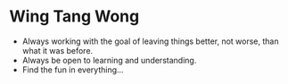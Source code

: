 # Wing Tang Wong

* Always working with the goal of leaving things better, not worse, than what it was before.
* Always be open to learning and understanding.
* Find the fun in everything...
